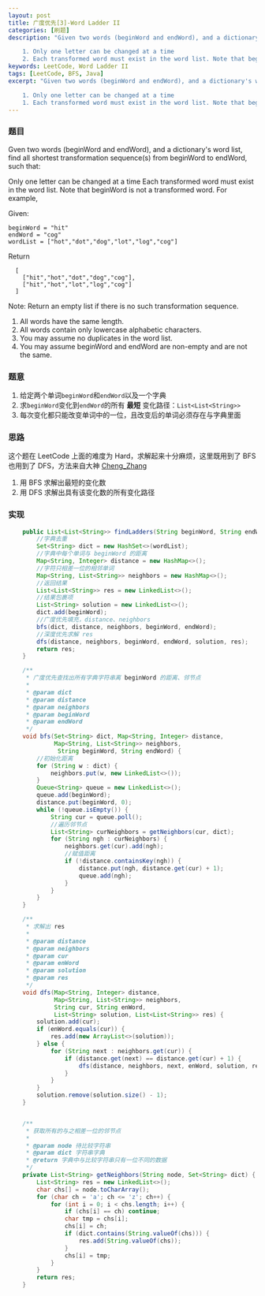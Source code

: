 ```yaml
---
layout: post
title: 广度优先[3]-Word Ladder II
categories: [刷题]
description: "Given two words (beginWord and endWord), and a dictionary's word list, find all shortest transformation sequence(s) from beginWord to endWord, such that:

    1. Only one letter can be changed at a time
    2. Each transformed word must exist in the word list. Note that beginWord is not a transformed word."
keywords: LeetCode, Word Ladder II
tags: [LeetCode, BFS, Java]
excerpt: "Given two words (beginWord and endWord), and a dictionary's word list, find all shortest transformation sequence(s) from beginWord to endWord, such that:

    1. Only one letter can be changed at a time
    1. Each transformed word must exist in the word list. Note that beginWord is not a transformed word."
---
```


### 题目
Gven two words (beginWord and endWord), and a dictionary's word list, find all shortest transformation sequence(s) from beginWord to endWord, such that:

Only one letter can be changed at a time
Each transformed word must exist in the word list. Note that beginWord is not a transformed word.
For example,

Given:

```
beginWord = "hit"
endWord = "cog"
wordList = ["hot","dot","dog","lot","log","cog"]
```
Return

```
  [
    ["hit","hot","dot","dog","cog"],
    ["hit","hot","lot","log","cog"]
  ]
```

Note:
Return an empty list if there is no such transformation sequence.
   1. All words have the same length.
   1. All words contain only lowercase alphabetic characters.
   1. You may assume no duplicates in the word list.
   1. You may assume beginWord and endWord are non-empty and are not the same.

### 题意
1. 给定两个单词```beginWord```和```endWord```以及一个字典
1. 求```beginWord```变化到```endWord```的所有 __最短__ 变化路径：```List<List<String>>```
1. 每次变化都只能改变单词中的一位，且改变后的单词必须存在与字典里面

### 思路
这个题在 LeetCode 上面的难度为 Hard，求解起来十分麻烦，这里既用到了 BFS 也用到了 DFS，方法来自大神 [Cheng_Zhang][href1]
1. 用 BFS 求解出最短的变化数
1. 用 DFS 求解出具有该变化数的所有变化路径

### 实现

```java
    public List<List<String>> findLadders(String beginWord, String endWord, List<String> wordList) {
        //字典去重
        Set<String> dict = new HashSet<>(wordList);
        //字典中每个单词与 beginWord 的距离
        Map<String, Integer> distance = new HashMap<>();
        //字符只相差一位的相邻单词
        Map<String, List<String>> neighbors = new HashMap<>();
        //返回结果
        List<List<String>> res = new LinkedList<>();
        //结果包裹项
        List<String> solution = new LinkedList<>();
        dict.add(beginWord);
        //广度优先填充，distance、neighbors
        bfs(dict, distance, neighbors, beginWord, endWord);
        //深度优先求解 res
        dfs(distance, neighbors, beginWord, endWord, solution, res);
        return res;
    }

    /**
     * 广度优先查找出所有字典字符串离 beginWord 的距离、邻节点
     *
     * @param dict
     * @param distance
     * @param neighbors
     * @param beginWord
     * @param endWord
     */
    void bfs(Set<String> dict, Map<String, Integer> distance,
             Map<String, List<String>> neighbors,
              String beginWord, String endWord) {
        //初始化距离
        for (String w : dict) {
            neighbors.put(w, new LinkedList<>());
        }
        Queue<String> queue = new LinkedList<>();
        queue.add(beginWord);
        distance.put(beginWord, 0);
        while (!queue.isEmpty()) {
            String cur = queue.poll();
            //遍历邻节点
            List<String> curNeighbors = getNeighbors(cur, dict);
            for (String ngh : curNeighbors) {
                neighbors.get(cur).add(ngh);
                //赋值距离
                if (!distance.containsKey(ngh)) {
                    distance.put(ngh, distance.get(cur) + 1);
                    queue.add(ngh);
                }
            }
        }
    }

    /**
     * 求解出 res
     *
     * @param distance
     * @param neighbors
     * @param cur
     * @param enWord
     * @param solution
     * @param res
     */
    void dfs(Map<String, Integer> distance,
             Map<String, List<String>> neighbors,
             String cur, String enWord,
             List<String> solution, List<List<String>> res) {
        solution.add(cur);
        if (enWord.equals(cur)) {
            res.add(new ArrayList<>(solution));
        } else {
            for (String next : neighbors.get(cur)) {
                if (distance.get(next) == distance.get(cur) + 1) {
                    dfs(distance, neighbors, next, enWord, solution, res);
                }
            }
        }
        solution.remove(solution.size() - 1);
    }


    /**
     * 获取所有的与之相差一位的邻节点
     *
     * @param node 待比较字符串
     * @param dict 字符串字典
     * @return 字典中与比较字符串只有一位不同的数据
     */
    private List<String> getNeighbors(String node, Set<String> dict) {
        List<String> res = new LinkedList<>();
        char chs[] = node.toCharArray();
        for (char ch = 'a'; ch <= 'z'; ch++) {
            for (int i = 0; i < chs.length; i++) {
                if (chs[i] == ch) continue;
                char tmp = chs[i];
                chs[i] = ch;
                if (dict.contains(String.valueOf(chs))) {
                    res.add(String.valueOf(chs));
                }
                chs[i] = tmp;
            }
        }
        return res;
    }
```

[href1]: https://leetcode.com/problems/word-ladder-ii/discuss/40475/My-concise-JAVA-solution-based-on-BFS-and-DFS